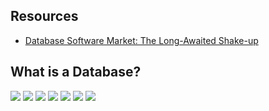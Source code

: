 ## Resources
  
* [Database Software Market: The Long-Awaited Shake-up](https://blocksandfiles.com/wp-content/uploads/2019/03/Database-Software-Market-White-Paper.pdf)

## What is a Database?

![](https://github.com/geoffreylink/Projects/blob/master/08%20Data%20Engineering/databases/images/StrategicImportanceDatabase.png)
![](https://github.com/geoffreylink/Projects/blob/master/08%20Data%20Engineering/databases/images/ABriefHistoryDatabase.png)
![](https://github.com/geoffreylink/Projects/blob/master/08%20Data%20Engineering/databases/images/PrimaryDatabaseTypesAndUseCases.png)
![](https://github.com/geoffreylink/Projects/blob/master/08%20Data%20Engineering/databases/images/DatabaseMarketCompetitiveLandscape.png)
![](https://github.com/geoffreylink/Projects/blob/master/08%20Data%20Engineering/databases/images/NonrelationalDatabaseTypes.png)
![](https://github.com/geoffreylink/Projects/blob/master/08%20Data%20Engineering/databases/images/NonrelationalDatabaseVendorsAndProductsByType.png)
![](https://github.com/geoffreylink/Projects/blob/master/08%20Data%20Engineering/databases/images/MultimodelDatabase.png)
![]()
![]()
![]()
![]()
![]()
![]()
![]()
![]()
![]()
![]()
![]()
![]()
![]()
![]()
![]()
![]()
![]()
![]()
![]()
![]()
![]()
![]()
![]()
![]()
![]()
![]()
![]()
![]()
![]()
![]()
![]()



